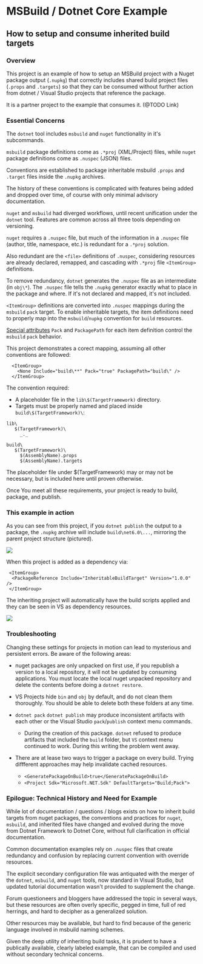# MSBuild / Dotnet Core Example

## How to setup and consume inherited build targets

### Overview

This project is an example of how to setup an MSBuild project with a Nuget package output (`.nupkg`) that correctly includes shared build project files (`.props` and `.targets`) so that they can be consumed without further action from dotnet / Visual Studio projects that reference the package.

It is a partner project to the example that consumes it. (@TODO Link)

### Essential Concerns

The `dotnet` tool includes `msbuild` and `nuget` functionality in it's subcommands.

`msbuild` package definitions come as `.*proj` (XML/Project) files, while `nuget` package definitions come as `.nuspec` (JSON) files.

Conventions are established to package inheritable msbuild `.props` and `.target` files inside the `.nupkg` archives.  

The history of these conventions is complicated with features being added and dropped over time, of course with only minimal advisory documentation. 

`nuget` and `msbuild` had diverged workflows, until recent unification under the `dotnet` tool. Features are common across all three tools depending on versioning. 

`nuget` requires a `.nuspec` file, but much of the information  in a `.nuspec` file (author, title, namespace, etc.) is redundant for a `.*proj` solution. 

Also redundant are the `<file>` definitions of `.nuspec`, considering resources are already declared, remapped, and cascading with `.*proj` file `<ItemGroup>` definitions.

To remove redundancy, `dotnet` generates the `.nuspec` file as an intermediate (in `obj\*`). The `.nuspec` file tells the `.nupkg` generator exactly what to place in the package and where. If it's not declared and mapped, it's not included.

`<ItemGroup>` definitions are converted into `.nuspec` mappings during the `msbuild` `pack` target. To enable inheritable targets, the item definitions need to properly map into the `msbuild`/`nupkg` convention for `build` resources.

[Special attributes](https://docs.microsoft.com/en-us/nuget/reference/msbuild-targets#including-content-in-a-package) `Pack` and `PackagePath` for each item definition control the `msbuild` `pack` behavior.

This project demonstrates a corect mapping, assuming all other conventions are followed:

```
  <ItemGroup>
    <None Include="build\**" Pack="true" PackagePath="build\" />
  </ItemGroup>
 ```

 The convention required:
 
 * A placeholder file in the `lib\$(TargetFramework)` directory.
 * Targets must be properly named and placed inside `build\$(TargetFramework)\`:

 ```
 lib\
    $(TargetFramework)\
      _._
 
 build\
    $(TargetFramework)\
      $(AssemblyName).props
      $(AssemblyName).targets
 ```

 The placeholder file under $(TargetFramework) may or may not be necessary, but is included here until proven otherwise.

 Once You meet all these requirements, your project is ready to build, package, and publish.

 ### This example in action

 As you can see from this project, if you `dotnet publish` the output to a package, the `.nupkg` archive will include `build\net6.0\...`, mirroring the parent project structure (pictured).

 <image src='media\VS-Project-Structure.PNG'/>

 When this project is added as a dependency via:
 ```
  <ItemGroup>
   <PackageReference Include="InheritableBuildTarget" Version="1.0.0" />
  </ItemGroup>
 ```

 The inheriting project will automatically have the build scripts applied and they can be seen in VS as dependency resources.

 <image src='media\VS-ResourceAsDependency.PNG'/>

 ### Troubleshooting

 Changing these settings for projects in motion can lead to mysterious and persistent errors. Be aware of the following areas:

 * nuget packages are only unpacked on first use, if you republish a version to a local repository, it will not be updated by consuming applications. You must locate the local nuget unpacked repository and delete the contents before doing a `dotnet restore`.

 * VS Projects hide `bin` and `obj` by default, and do not clean them thoroughly. You should be able to delete both these folders at any time.

 * `dotnet pack` `dotnet publish` may produce inconsistent artifacts with each other or the Visual Studio `pack`/`publish` context menu commands. 
 
    * During the creation of this package. `dotnet` refused to produce artifacts that included the `build` folder, but `VS` context menu continued to work. During this writing the problem went away.

  * There are at lease two ways to trigger a package on every build.
    Trying diffferent approaches may help invalidate cached resources.
    * `<GeneratePackageOnBuild>true</GeneratePackageOnBuild>`
    * `<Project Sdk="Microsoft.NET.Sdk" DefaultTargets="Build;Pack">`

### Epilogue: Technical History and Need for Example

While lot of documentation / questions / blogs exists on how to inherit build targets from nuget packages, the conventions and practices for `nuget`, `msbuild`, and inherited files have changed and evolved during the move from Dotnet Framework to Dotnet Core, without full clarification in official documentation.

Common documentation examples rely on `.nuspec` files that create redundancy and confusion by replacing current convention with override resources. 

The explicit secondary configuration file was antiquated with the merger of the `dotnet`, `msbuild`, and `nuget` tools, now standard in Visual Studio, but updated tutorial documentation wasn't provided to supplement the change.

Forum questioneers and bloggers have addressed the topic in several ways, but these resources are often overly specific, pegged in time, full of red herrings, and hard to decipher as a generalized solution.  

Other resources may be available, but hard to find because of the generic language involved in msbuild naming schemes.

Given the deep utility of inheriting build tasks, it is prudent to have a publically available, clearly labeled example, that can be compiled and used without secondary technical concerns. 